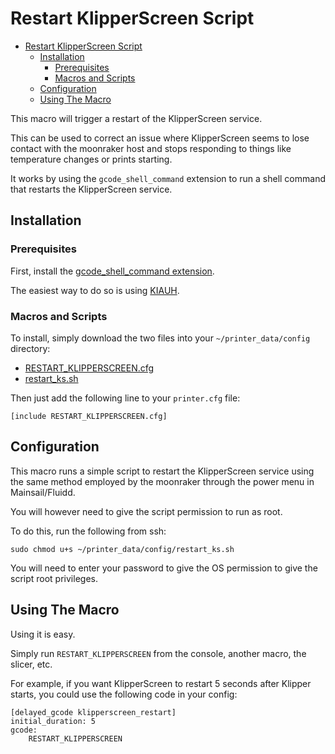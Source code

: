 <!--
 Copyright (C) 2023 Chris Laprade
 
 This file is part of zippy_config.
 
 zippy_config is free software: you can redistribute it and/or modify
 it under the terms of the GNU General Public License as published by
 the Free Software Foundation, either version 3 of the License, or
 (at your option) any later version.
 
 zippy_config is distributed in the hope that it will be useful,
 but WITHOUT ANY WARRANTY; without even the implied warranty of
 MERCHANTABILITY or FITNESS FOR A PARTICULAR PURPOSE.  See the
 GNU General Public License for more details.
 
 You should have received a copy of the GNU General Public License
 along with zippy_config.  If not, see <http://www.gnu.org/licenses/>.
-->

# Restart KlipperScreen Script

- [Restart KlipperScreen Script](#restart-klipperscreen-script)
  - [Installation](#installation)
    - [Prerequisites](#prerequisites)
    - [Macros and Scripts](#macros-and-scripts)
  - [Configuration](#configuration)
  - [Using The Macro](#using-the-macro)

This macro will trigger a restart of the KlipperScreen service.

This can be used to correct an issue where KlipperScreen seems to lose contact with the moonraker host and stops responding to things like temperature changes or prints starting.

It works by using the `gcode_shell_command` extension to run a shell command that restarts the KlipperScreen service.

## Installation

### Prerequisites

First, install the [gcode_shell_command extension](https://github.com/th33xitus/kiauh/blob/master/docs/gcode_shell_command.md). 

The easiest way to do so is using [KIAUH](https://github.com/th33xitus/kiauh).

### Macros and Scripts

To install, simply download the two files into your `~/printer_data/config` directory:

- [RESTART_KLIPPERSCREEN.cfg](RESTART_KLIPPERSCREEN.cfg)
- [restart_ks.sh](restart_ks.sh)

Then just add the following line to your `printer.cfg` file:

    [include RESTART_KLIPPERSCREEN.cfg]

## Configuration

This macro runs a simple script to restart the KlipperScreen service using the same method employed by the moonraker through the power menu in Mainsail/Fluidd.

You will however need to give the script permission to run as root.

To do this, run the following from ssh:

    sudo chmod u+s ~/printer_data/config/restart_ks.sh

You will need to enter your password to give the OS permission to give the script root privileges.

## Using The Macro

Using it is easy.

Simply run `RESTART_KLIPPERSCREEN` from the console, another macro, the slicer, etc.

For example, if you want KlipperScreen to restart 5 seconds after Klipper starts, you could use the following code in your config:

    [delayed_gcode klipperscreen_restart]
    initial_duration: 5
    gcode:
        RESTART_KLIPPERSCREEN
